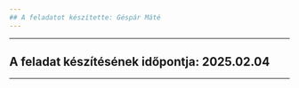 ```yaml
---
## A feladatot készítette: Géspár Máté
---
```

---
## A feladat készítésének időpontja: 2025.02.04
---

